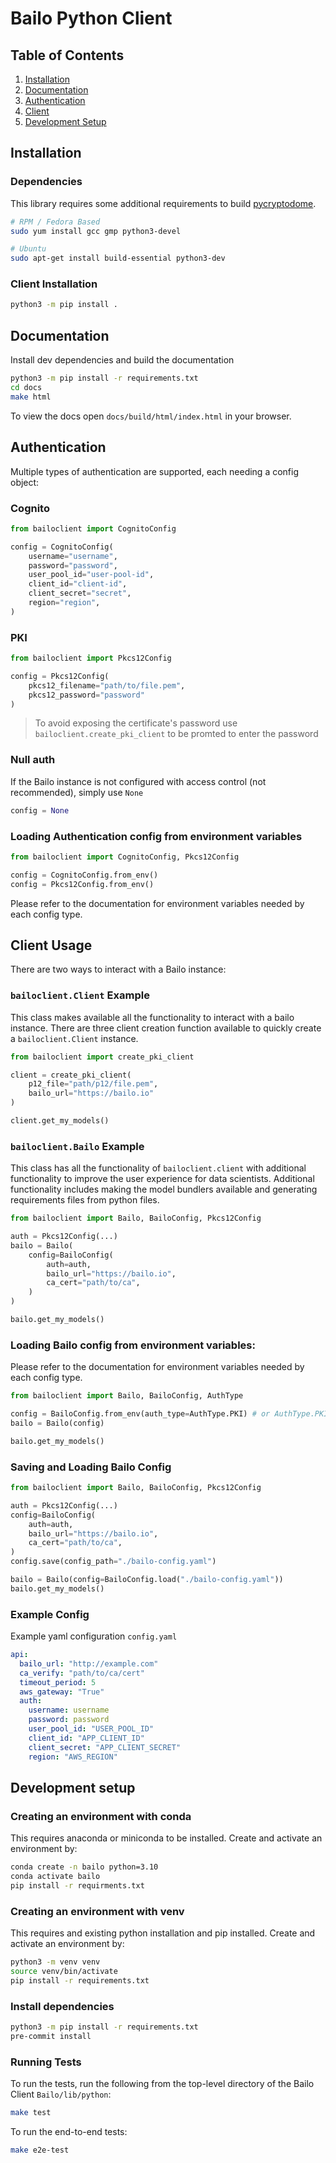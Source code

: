 # Bailo Python Client

## Table of Contents

1. [Installation](#installation)
2. [Documentation](#documentation)
3. [Authentication](#authentication)
4. [Client](#client-usage)
5. [Development Setup](#development-setup)

## Installation

### Dependencies

This library requires some additional requirements to build [pycryptodome](https://pycryptodome.readthedocs.io/en/latest/src/installation.html).

```bash
# RPM / Fedora Based
sudo yum install gcc gmp python3-devel

# Ubuntu
sudo apt-get install build-essential python3-dev
```

### Client Installation

```bash
python3 -m pip install .
```

## Documentation

Install dev dependencies and build the documentation

```bash
python3 -m pip install -r requirements.txt
cd docs
make html
```

To view the docs open `docs/build/html/index.html` in your browser.

## Authentication

Multiple types of authentication are supported, each needing a config object:

### Cognito

```python
from bailoclient import CognitoConfig

config = CognitoConfig(
    username="username",
    password="password",
    user_pool_id="user-pool-id",
    client_id="client-id",
    client_secret="secret",
    region="region",
)
```

### PKI

```python
from bailoclient import Pkcs12Config

config = Pkcs12Config(
    pkcs12_filename="path/to/file.pem",
    pkcs12_password="password"
)
```

> To avoid exposing the certificate's password use `bailoclient.create_pki_client` to be promted to enter the password

### Null auth

If the Bailo instance is not configured with access control (not recommended), simply use `None`

```python
config = None
```

### Loading Authentication config from environment variables

```python
from bailoclient import CognitoConfig, Pkcs12Config

config = CognitoConfig.from_env()
config = Pkcs12Config.from_env()
```

Please refer to the documentation for environment variables needed by each config type.

## Client Usage

There are two ways to interact with a Bailo instance:

### `bailoclient.Client` Example

This class makes available all the functionality to interact with a bailo instance. There are three client creation function available to quickly create a `bailoclient.Client` instance.

```python
from bailoclient import create_pki_client

client = create_pki_client(
    p12_file="path/p12/file.pem",
    bailo_url="https://bailo.io"
)

client.get_my_models()
```

### `bailoclient.Bailo` Example

This class has all the functionality of `bailoclient.client` with additional functionality to improve the user experience for data scientists.
Additional functionality includes making the model bundlers available and generating requirements files from python files.

```python
from bailoclient import Bailo, BailoConfig, Pkcs12Config

auth = Pkcs12Config(...)
bailo = Bailo(
    config=BailoConfig(
        auth=auth,
        bailo_url="https://bailo.io",
        ca_cert="path/to/ca",
    )
)

bailo.get_my_models()
```

### Loading Bailo config from environment variables:

Please refer to the documentation for environment variables needed by each config type.

```python
from bailoclient import Bailo, BailoConfig, AuthType

config = BailoConfig.from_env(auth_type=AuthType.PKI) # or AuthType.PKI, AuthType.NULL
bailo = Bailo(config)

bailo.get_my_models()
```

### Saving and Loading Bailo Config

```python
from bailoclient import Bailo, BailoConfig, Pkcs12Config

auth = Pkcs12Config(...)
config=BailoConfig(
    auth=auth,
    bailo_url="https://bailo.io",
    ca_cert="path/to/ca",
)
config.save(config_path="./bailo-config.yaml")

bailo = Bailo(config=BailoConfig.load("./bailo-config.yaml"))
bailo.get_my_models()
```

### Example Config

Example yaml configuration `config.yaml`

```yaml
api:
  bailo_url: "http://example.com"
  ca_verify: "path/to/ca/cert"
  timeout_period: 5
  aws_gateway: "True"
  auth:
    username: username
    password: password
    user_pool_id: "USER_POOL_ID"
    client_id: "APP_CLIENT_ID"
    client_secret: "APP_CLIENT_SECRET"
    region: "AWS_REGION"
```

## Development setup

### Creating an environment with conda

This requires anaconda or miniconda to be installed. Create and activate an environment by:

```bash
conda create -n bailo python=3.10
conda activate bailo
pip install -r requirments.txt
```

### Creating an environment with venv

This requires and existing python installation and pip installed. Create and activate an environment by:

```bash
python3 -m venv venv
source venv/bin/activate
pip install -r requirements.txt
```

### Install dependencies

```bash
python3 -m pip install -r requirements.txt
pre-commit install
```

### Running Tests

To run the tests, run the following from the top-level directory of the Bailo Client `Bailo/lib/python`:

```bash
make test
```

To run the end-to-end tests:

```bash
make e2e-test
```
